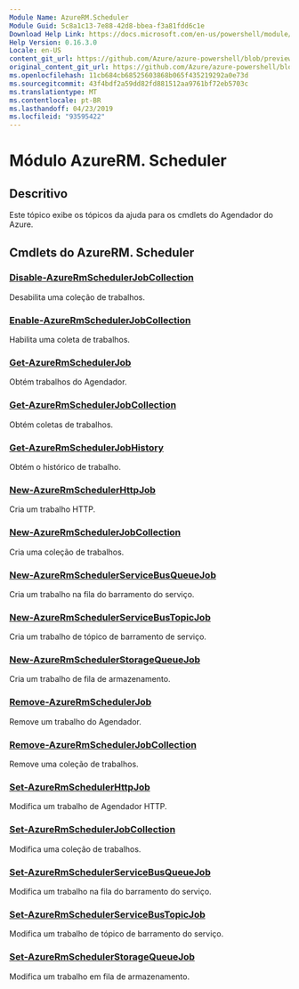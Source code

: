 ```yaml
---
Module Name: AzureRM.Scheduler
Module Guid: 5c8a1c13-7e88-42d8-bbea-f3a81fdd6c1e
Download Help Link: https://docs.microsoft.com/en-us/powershell/module/azurerm.scheduler
Help Version: 0.16.3.0
Locale: en-US
content_git_url: https://github.com/Azure/azure-powershell/blob/preview/src/ResourceManager/Scheduler/Commands.Scheduler/help/AzureRM.Scheduler.md
original_content_git_url: https://github.com/Azure/azure-powershell/blob/preview/src/ResourceManager/Scheduler/Commands.Scheduler/help/AzureRM.Scheduler.md
ms.openlocfilehash: 11cb684cb68525603868b065f435219292a0e73d
ms.sourcegitcommit: 43f4bdf2a59dd82fd881512aa9761bf72eb5703c
ms.translationtype: MT
ms.contentlocale: pt-BR
ms.lasthandoff: 04/23/2019
ms.locfileid: "93595422"
---
```

# Módulo AzureRM. Scheduler
## Descritivo
Este tópico exibe os tópicos da ajuda para os cmdlets do Agendador do Azure.

## Cmdlets do AzureRM. Scheduler
### [Disable-AzureRmSchedulerJobCollection](Disable-AzureRmSchedulerJobCollection.md)
Desabilita uma coleção de trabalhos.

### [Enable-AzureRmSchedulerJobCollection](Enable-AzureRmSchedulerJobCollection.md)
Habilita uma coleta de trabalhos.

### [Get-AzureRmSchedulerJob](Get-AzureRmSchedulerJob.md)
Obtém trabalhos do Agendador.

### [Get-AzureRmSchedulerJobCollection](Get-AzureRmSchedulerJobCollection.md)
Obtém coletas de trabalhos.

### [Get-AzureRmSchedulerJobHistory](Get-AzureRmSchedulerJobHistory.md)
Obtém o histórico de trabalho.

### [New-AzureRmSchedulerHttpJob](New-AzureRmSchedulerHttpJob.md)
Cria um trabalho HTTP.

### [New-AzureRmSchedulerJobCollection](New-AzureRmSchedulerJobCollection.md)
Cria uma coleção de trabalhos.

### [New-AzureRmSchedulerServiceBusQueueJob](New-AzureRmSchedulerServiceBusQueueJob.md)
Cria um trabalho na fila do barramento do serviço.

### [New-AzureRmSchedulerServiceBusTopicJob](New-AzureRmSchedulerServiceBusTopicJob.md)
Cria um trabalho de tópico de barramento de serviço.

### [New-AzureRmSchedulerStorageQueueJob](New-AzureRmSchedulerStorageQueueJob.md)
Cria um trabalho de fila de armazenamento.

### [Remove-AzureRmSchedulerJob](Remove-AzureRmSchedulerJob.md)
Remove um trabalho do Agendador.

### [Remove-AzureRmSchedulerJobCollection](Remove-AzureRmSchedulerJobCollection.md)
Remove uma coleção de trabalhos.

### [Set-AzureRmSchedulerHttpJob](Set-AzureRmSchedulerHttpJob.md)
Modifica um trabalho de Agendador HTTP.

### [Set-AzureRmSchedulerJobCollection](Set-AzureRmSchedulerJobCollection.md)
Modifica uma coleção de trabalhos.

### [Set-AzureRmSchedulerServiceBusQueueJob](Set-AzureRmSchedulerServiceBusQueueJob.md)
Modifica um trabalho na fila do barramento do serviço.

### [Set-AzureRmSchedulerServiceBusTopicJob](Set-AzureRmSchedulerServiceBusTopicJob.md)
Modifica um trabalho de tópico de barramento do serviço.

### [Set-AzureRmSchedulerStorageQueueJob](Set-AzureRmSchedulerStorageQueueJob.md)
Modifica um trabalho em fila de armazenamento.

